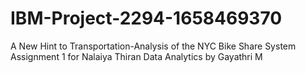 # IBM-Project-2294-1658469370
A New Hint to Transportation-Analysis of the NYC Bike Share System
Assignment 1 for Nalaiya Thiran Data Analytics by Gayathri M
